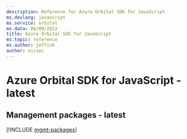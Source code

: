 ```yaml
---
description: Reference for Azure Orbital SDK for JavaScript
ms.devlang: javascript
ms.service: orbital
ms.data: 08/09/2022
title: Azure Orbital SDK for JavaScript
ms.topic: reference
ms.author: jeffish
author: xirzec
---
```

# Azure Orbital SDK for JavaScript - latest

## Management packages - latest
[!INCLUDE [mgmt-packages](orbital-mgmt-index.md)]